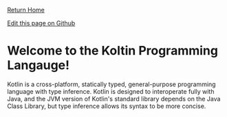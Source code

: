 [Return Home](https://mangoisbest.github.io/code-helper/)

[Edit this page on Github](https://github.com/mangoisbest/code-helper/edit/main/src/pages/Koltin/Koltin.md)

# Welcome to the Koltin Programming Langauge!

Kotlin is a cross-platform, statically typed, general-purpose programming language with type inference. Kotlin is designed to interoperate fully with Java, and the JVM version of Kotlin's standard library depends on the Java Class Library, but type inference allows its syntax to be more concise.

